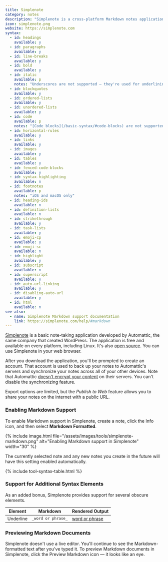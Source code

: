 ```yaml
---
title: Simplenote
category: notes
description: "Simplenote is a cross-platform Markdown notes application."
icon: simplenote.png
website: https://simplenote.com
syntax:
  - id: headings
    available: y
  - id: paragraphs
    available: y
  - id: line-breaks
    available: y
  - id: bold
    available: y
  - id: italic
    available: p
    notes: "Underscores are not supported — they're used for underlining text."
  - id: blockquotes
    available: y
  - id: ordered-lists
    available: y
  - id: unordered-lists
    available: y
  - id: code
    available: p
    notes: "[Code blocks](/basic-syntax/#code-blocks) are not supported — use [fenced code blocks](/extended-syntax/#fenced-code-blocks) instead."
  - id: horizontal-rules
    available: y
  - id: links
    available: y
  - id: images
    available: y
  - id: tables
    available: y
  - id: fenced-code-blocks
    available: y
  - id: syntax-highlighting
    available: n
  - id: footnotes
    available: p
    notes: "iOS and macOS only"
  - id: heading-ids
    available: n
  - id: definition-lists
    available: n
  - id: strikethrough
    available: y
  - id: task-lists
    available: y
  - id: emoji-cp
    available: y
  - id: emoji-sc
    available: n
  - id: highlight
    available: y
  - id: subscript
    available: n
  - id: superscript
    available: y
  - id: auto-url-linking
    available: y
  - id: disabling-auto-url
    available: y
  - id: html
    available: n
see-also:
  - name: Simplenote Markdown support documentation
    link: https://simplenote.com/help/#markdown
---
```


[Simplenote](https://simplenote.com) is a basic note-taking application developed by Automattic, the same company that created WordPress. The application is free and available on every platform, including Linux. It's also [open source](https://simplenote.com/developers/). You can use Simplenote in your web browser.

After you download the application, you'll be prompted to create an account. That account is used to back up your notes to Automattic's servers and synchronize your notes across all of your other devices. Note that Automattic [doesn't encrypt your content](https://simplenote.com/help/#encryption) on their servers. You can't disable the synchronizing feature.

Export options are limited, but the *Publish to Web* feature allows you to share your notes on the internet with a public URL.

### Enabling Markdown Support

To enable Markdown support in Simplenote, create a note, click the Info icon, and then select **Markdown Formatted**.

{% include image.html file="/assets/images/tools/simplenote-markdown.png" alt="Enabling Markdown support in Simplenote" width="30" %}

The currently selected note and any new notes you create in the future will have this setting enabled automatically.

{% include tool-syntax-table.html %}

### Support for Additional Syntax Elements

As an added bonus, Simplenote provides support for several obscure elements.

<table class="table table-bordered" style="font-size: 14px">
  <thead class="thead-light">
    <tr>
      <th>Element</th>
      <th>Markdown</th>
      <th>Rendered Output</th>
    </tr>
  </thead>
  <tbody>
    <tr>
      <td>Underline</td>
      <td><code>_word or phrase_</code></td>
      <td><ins>word or phrase</ins></td>
    </tr>
  </tbody>
</table>

### Previewing Markdown Documents

Simplenote doesn't use a live editor. You'll continue to see the Markdown-formatted text after you've typed it. To preview Markdown documents in Simplenote, click the Preview Markdown icon — it looks like an eye.
